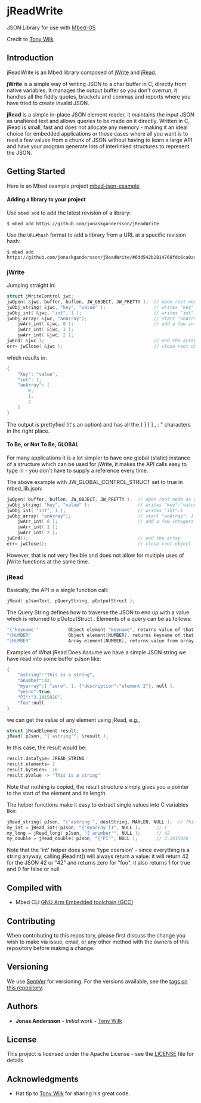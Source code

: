 # jReadWrite
JSON Library for use with [Mbed-OS](https://os.mbed.com/)

Credit to [Tony Wilk](https://www.codeproject.com/Members/tonywilk)

## Introduction
jReadWrite is an Mbed library composed of [jWrite]( https://github.com/jonaskgandersson/jWrite) and [jRead](https://github.com/jonaskgandersson/jRead).

**jWrite** is a simple way of writing JSON to a char buffer in C, directly from native variables. It manages the output buffer so you don't overrun, it handles all the fiddly quotes, brackets and commas and reports where you have tried to create invalid JSON.

**jRead** is a simple in-place JSON element reader, it maintains the input JSON as unaltered text and allows queries to be made on it directly. Written in C, jRead is small, fast and does not allocate any memory - making it an ideal choice for embedded applications or those cases where all you want is to read a few values from a chunk of JSON without having to learn a large API and have your program generate lots of interlinked structures to represent the JSON.

## Getting Started
Here is an Mbed example project [mbed-json-example](https://github.com/jonaskgandersson/mbed-json-example)
#### Adding a library to your project
Use `mbed add` to add the latest revision of a library:

```
$ mbed add https://github.com/jonaskgandersson/jReadWrite
```

Use the `URL#hash` format to add a library from a URL at a specific revision hash:

```
$ mbed add https://github.com/jonaskgandersson/jReadWrite/#6dd542b2814768fdc6ca0aaea7529dfcb9bee37f
```
### jWrite
Jumping straight in:
```c
struct jWriteControl jwc;
jwOpen( &jwc, buffer, buflen, JW_OBJECT, JW_PRETTY );  // open root node as object
jwObj_string( &jwc, "key", "value" );                  // writes "key":"value"
jwObj_int( &jwc, "int", 1 );                           // writes "int":1
jwObj_array( &jwc, "anArray");                         // start "anArray": [...] 
    jwArr_int( &jwc, 0 );                              // add a few integers to the array
    jwArr_int( &jwc, 1 );
    jwArr_int( &jwc, 2 );
jwEnd( &jwc );                                         // end the array
err= jwClose( &jwc );                                  // close root object - done
```

which results in:
```c
{
    "key": "value",
    "int": 1,
    "anArray": [
        0,
        1,
        2
    ]
}
```
The output is prettyfied (it's an option) and has all the { } [ ] , : " characters in the right place.

#### To Be, or Not To Be, GLOBAL
For many applications it is a lot simpler to have one global (static) instance of a structure which can be used for jWrite, it makes the API calls easy to type in - you don't have to supply a reference every time.

The above example with JW_GLOBAL_CONTROL_STRUCT set to true in mbed_lib.json:
```c
jwOpen( buffer, buflen, JW_OBJECT, JW_PRETTY );  // open root node as object
jwObj_string( "key", "value" );                  // writes "key":"value"
jwObj_int( "int", 1 );                           // writes "int":1
jwObj_array( "anArray");                         // start "anArray": [...] 
    jwArr_int( 0 );                              // add a few integers to the array
    jwArr_int( 1 );
    jwArr_int( 2 );
jwEnd();                                         // end the array
err= jwClose();                                  // close root object - done
```
However, that is not very flexible and does not allow for multiple uses of jWrite functions at the same time.

### jRead
Basically, the API is a single function call:

```c
jRead( pJsonText, pQueryString, pOutputStruct );
```
The Query String defines how to traverse the JSON to end up with a value which is returned to pOutputStruct . Elements of a query can be as follows:

```c
"{'keyname'"           Object element "keyname", returns value of that key
"{NUMBER"              Object element[NUMBER], returns keyname of that element
"[NUMBER"              Array element[NUMBER], returns value from array
```

Examples of What jRead Does
Assume we have a simple JSON string we have read into some buffer pJson like:

```c
{
    "astring":"This is a string",
    "anumber":42,
    "myarray":[ "zero", 1, {"description":"element 2"}, null ],
    "yesno":true,
    "PI":"3.1415926",
    "foo":null
}
```
we can get the value of any element using jRead, e.g.,

```c
struct jReadElement result;
jRead( pJson, "{'astring'", &result );
```
In this case, the result would be:

```c
result.dataType= JREAD_STRING
result.elements= 1
result.byteLen=  16
result.pValue -> "This is a string"
```
Note that nothing is copied, the result structure simply gives you a pointer to the start of the element and its length.

The helper functions make it easy to extract single values into C variables like:

```c
jRead_string( pJson, "{'astring'", destString, MAXLEN, NULL );	// This is a string
my_int = jRead_int( pJson, "{'myarray'[1", NULL );		// 1
my_long = jRead_long( pJson, "{'anumber'", NULL );		// 42
my_double = jRead_double( pJson, "{'PI'", NULL );		// 3.1415926
```
Note that the 'int' helper does some 'type coersion' - since everything is a string anyway, calling jReadInt() will always return a value: it will return 42 for the JSON 42 or "42" and returns zero for "foo". It also returns 1 for true and 0 for false or null.

## Compiled with

* Mbed CLI [GNU Arm Embedded toolchain (GCC)](https://developer.arm.com/open-source/gnu-toolchain/gnu-rm/downloads)

## Contributing

When contributing to this repository, please first discuss the change you wish to make via issue, email, or any other method with the owners of this repository before making a change.

## Versioning

We use [SemVer](http://semver.org/) for versioning. For the versions available, see the [tags on this repository](https://github.com/jonaskgandersson/jReadWrite/tags). 

## Authors

* **Jonas Andersson** - *Initial work* - [Tony Wilk](https://www.codeproject.com/Members/tonywilk)


## License

This project is licensed under the Apache License - see the [LICENSE](https://github.com/jonaskgandersson/jReadWrite/blob/master/LICENSE) file for details

## Acknowledgments

* Hat tip to [Tony Wilk](https://www.codeproject.com/Members/tonywilk) for sharing his great code.
